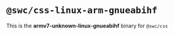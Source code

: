 # `@swc/css-linux-arm-gnueabihf`

This is the **armv7-unknown-linux-gnueabihf** binary for `@swc/css`
